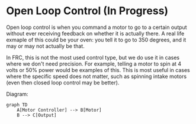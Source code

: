 # Open Loop Control (In Progress)

Open loop control is when you command a motor to go to a certain output without ever receiving feedback on whether it is actually there.
A real life exmaple of this could be your oven: you tell it to go to 350 degrees, and it may or may not actually be that. 

In FRC, this is not the most used control type, but we do use it in cases where we don't need precision. For example, telling a motor to spin at 4 volts or 50% power would be examples of this.
This is most useful in cases where the specific speed does not matter, such as spinning intake motors (even then closed loop control may be better).

Diagram:

```mermaid
graph TD
    A[Motor Controller] --> B[Motor]
    B --> C[Output]
```

